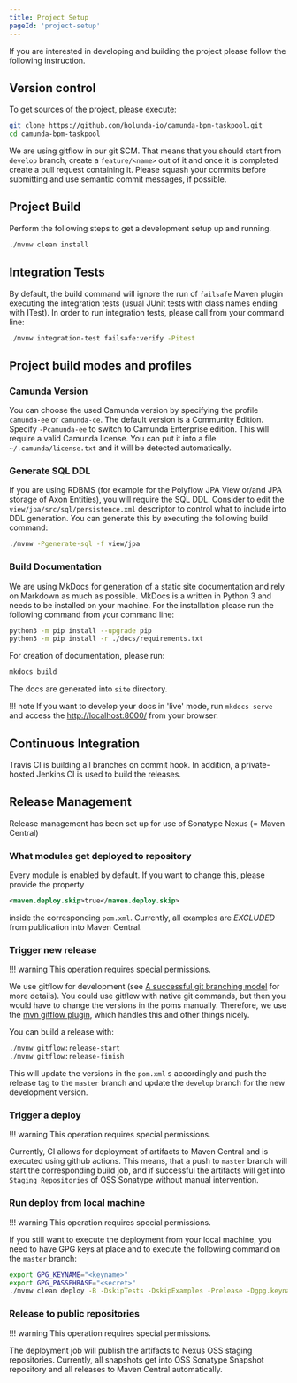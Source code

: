 ```yaml
---
title: Project Setup
pageId: 'project-setup'
---
```


If you are interested in developing and building the project please follow the following instruction.

## Version control

To get sources of the project, please execute:

```bash
git clone https://github.com/holunda-io/camunda-bpm-taskpool.git
cd camunda-bpm-taskpool
```

We are using gitflow in our git SCM. That means that you should start from `develop` branch,
create a `feature/<name>` out of it and once it is completed create a pull request containing
it. Please squash your commits before submitting and use semantic commit messages, if possible.

## Project Build

Perform the following steps to get a development setup up and running.

```bash
./mvnw clean install
```

## Integration Tests

By default, the build command will ignore the run of `failsafe` Maven plugin executing the integration tests
(usual JUnit tests with class names ending with ITest). In order to run integration tests, please
call from your command line:

```bash
./mvnw integration-test failsafe:verify -Pitest
```

## Project build modes and profiles

### Camunda Version

You can choose the used Camunda version by specifying the profile `camunda-ee` or `camunda-ce`. The default
version is a Community Edition. Specify `-Pcamunda-ee` to switch to Camunda Enterprise edition. This will
require a valid Camunda license. You can put it into a file `~/.camunda/license.txt` and it will be detected
automatically.

### Generate SQL DDL

If you are using RDBMS (for example for the Polyflow JPA View or/and JPA storage of Axon Entities), you will require the SQL DDL.
Consider to edit the `view/jpa/src/sql/persistence.xml` descriptor to control what to include into DDL generation.
You can generate this by executing the following build command:

```bash
./mvnw -Pgenerate-sql -f view/jpa
```



### Build Documentation

We are using MkDocs for generation of a static site documentation and rely on Markdown as much as possible.
MkDocs is a written in Python 3 and needs to be installed on your machine. For the installation please run the following
command from your command line:

```bash
python3 -m pip install --upgrade pip
python3 -m pip install -r ./docs/requirements.txt
```

For creation of documentation, please run:

```bash
mkdocs build
```

The docs are generated into `site` directory.

!!! note
    If you want to develop your docs in 'live' mode, run `mkdocs serve` and access the [http://localhost:8000/](http://localhost:8000/) from your browser.

## Continuous Integration

Travis CI is building all branches on commit hook. In addition, a private-hosted Jenkins CI
is used to build the releases.

## Release Management

Release management has been set up for use of Sonatype Nexus (= Maven Central)

### What modules get deployed to repository

Every module is enabled by default. If you want to change this, please provide the property

```xml
<maven.deploy.skip>true</maven.deploy.skip>
```

inside the corresponding `pom.xml`. Currently, all examples are _EXCLUDED_ from publication into Maven Central.

### Trigger new release

!!! warning
    This operation requires special permissions.

We use gitflow for development (see [A successful git branching model](http://nvie.com/posts/a-successful-git-branching-model/) for more details). You could use gitflow with native git commands, but then you would have to change the versions in the poms manually. Therefore, we use the [mvn gitflow plugin](https://github.com/aleksandr-m/gitflow-maven-plugin/), which handles this and other things nicely.

You can build a release with:

```bash
./mvnw gitflow:release-start
./mvnw gitflow:release-finish
```

This will update the versions in the `pom.xml` s accordingly and push the release tag to the `master` branch
and update the `develop` branch for the new development version.

### Trigger a deploy

!!! warning
    This operation requires special permissions.

Currently, CI allows for deployment of artifacts to Maven Central and is executed using github actions.
This means, that a push to `master` branch will start the corresponding build job, and if successful the
artifacts will get into `Staging Repositories` of OSS Sonatype without manual intervention.

### Run deploy from local machine

!!! warning
    This operation requires special permissions.

If you still want to execute the deployment from your local machine, you need to have GPG keys at place and
to execute the following command on the `master` branch:

```bash
export GPG_KEYNAME="<keyname>"
export GPG_PASSPHRASE="<secret>"
./mvnw clean deploy -B -DskipTests -DskipExamples -Prelease -Dgpg.keyname=$GPG_KEYNAME -Dgpg.passphrase=$GPG_PASSPHRASE
```

### Release to public repositories

!!! warning
     This operation requires special permissions.

The deployment job will publish the artifacts to Nexus OSS staging repositories. Currently, all snapshots get into OSS Sonatype Snapshot
repository and all releases to Maven Central automatically.
